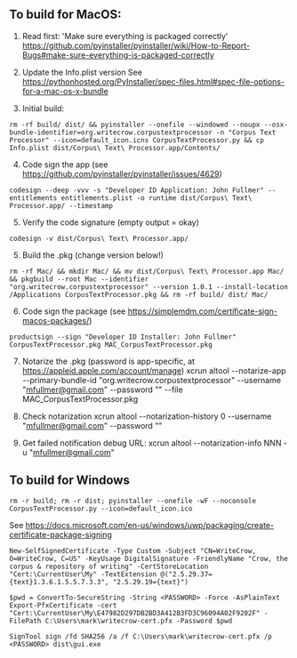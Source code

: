 ## To build for MacOS:

1. Read first: 'Make sure everything is packaged correctly'
https://github.com/pyinstaller/pyinstaller/wiki/How-to-Report-Bugs#make-sure-everything-is-packaged-correctly

2. Update the Info.plist version
See https://pythonhosted.org/PyInstaller/spec-files.html#spec-file-options-for-a-mac-os-x-bundle

3. Initial build:
```
rm -rf build/ dist/ && pyinstaller --onefile --windowed --noupx --osx-bundle-identifier=org.writecrow.corpustextprocessor -n "Corpus Text Processor" --icon=default_icon.icns CorpusTextProcessor.py && cp Info.plist dist/Corpus\ Text\ Processor.app/Contents/
```

4. Code sign the app (see https://github.com/pyinstaller/pyinstaller/issues/4629)
```
codesign --deep -vvv -s "Developer ID Application: John Fullmer" --entitlements entitlements.plist -o runtime dist/Corpus\ Text\ Processor.app/ --timestamp

```

5. Verify the code signature (empty output = okay)
```
codesign -v dist/Corpus\ Text\ Processor.app/
```

5. Build the .pkg (change version below!)
```
rm -rf Mac/ && mkdir Mac/ && mv dist/Corpus\ Text\ Processor.app Mac/ && pkgbuild --root Mac --identifier "org.writecrow.corpustextprocessor" --version 1.0.1 --install-location /Applications CorpusTextProcessor.pkg && rm -rf build/ dist/ Mac/
```

6. Code sign the package (see https://simplemdm.com/certificate-sign-macos-packages/)
```
productsign --sign "Developer ID Installer: John Fullmer" CorpusTextProcessor.pkg MAC_CorpusTextProcessor.pkg
```

7. Notarize the .pkg (password is app-specific, at https://appleid.apple.com/account/manage)
xcrun altool --notarize-app --primary-bundle-id "org.writecrow.corpustextprocessor" --username "mfullmer@gmail.com" --password "" --file MAC_CorpusTextProcessor.pkg

8. Check notarization
xcrun altool --notarization-history 0 --username "mfullmer@gmail.com" --password ""

9. Get failed notification debug URL:
xcrun altool --notarization-info NNN -u "mfullmer@gmail.com"

## To build for Windows

```
rm -r build; rm -r dist; pyinstaller --onefile -wF --noconsole CorpusTextProcessor.py --icon=default_icon.ico
```

See https://docs.microsoft.com/en-us/windows/uwp/packaging/create-certificate-package-signing

```
New-SelfSignedCertificate -Type Custom -Subject "CN=WriteCrow, O=WriteCrow, C=US" -KeyUsage DigitalSignature -FriendlyName "Crow, the corpus & repository of writing" -CertStoreLocation "Cert:\CurrentUser\My" -TextExtension @("2.5.29.37={text}1.3.6.1.5.5.7.3.3", "2.5.29.19={text}")

$pwd = ConvertTo-SecureString -String <PASSWORD> -Force -AsPlainText
Export-PfxCertificate -cert "Cert:\CurrentUser\My\E47982D297DB2BD3A412B3FD3C96094A02F9202F" -FilePath C:\Users\mark\writecrow-cert.pfx -Password $pwd

SignTool sign /fd SHA256 /a /f C:\Users\mark\writecrow-cert.pfx /p <PASSWORD> dist\gui.exe
```
